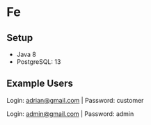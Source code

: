 # Fe

## Setup
- Java 8
- PostgreSQL: 13

## Example Users
Login: adrian@gmail.com 
|
Password: customer

Login: admin@gmail.com 
|
Password: admin
